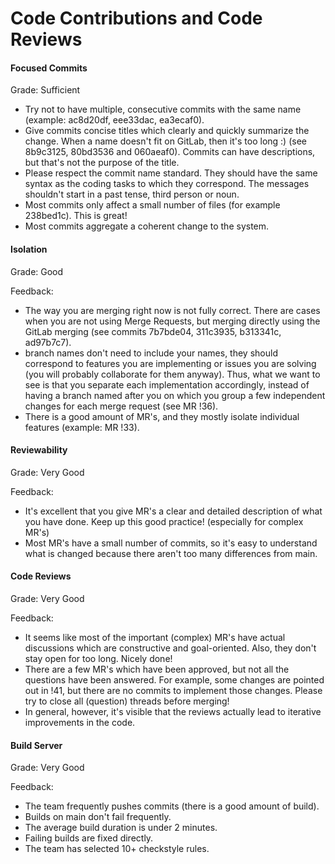 # Code Contributions and Code Reviews


#### Focused Commits

Grade: Sufficient


- Try not to have multiple, consecutive commits with the same name (example: ac8d20df, eee33dac, ea3ecaf0).
- Give commits concise titles which clearly and quickly summarize the change. When a name doesn't fit on GitLab, then it's too long :) (see 8b9c3125, 80bd3536 and 060aeaf0). Commits can have descriptions, but that's not the purpose of the title.
- Please respect the commit name standard. They should have the same syntax as the coding tasks to which they correspond. The messages shouldn't start in a past tense, third person or noun.
- Most commits only affect a small number of files (for example 238bed1c). This is great!
- Most commits aggregate a coherent change to the system.


#### Isolation

Grade: Good

Feedback:
- The way you are merging right now is not fully correct. There are cases when you are not using Merge Requests, but merging directly using the GitLab merging (see commits 7b7bde04, 311c3935, b313341c, ad97b7c7). 
- branch names don't need to include your names, they should correspond to features you are implementing or issues you are solving (you will probably collaborate for them anyway). Thus, what we want to see is that you separate each implementation accordingly, instead of having a branch named after you on which you group a few independent changes for each merge request (see MR !36).
- There is a good amount of MR's, and they mostly isolate individual features (example: MR !33).



#### Reviewability

Grade: Very Good


Feedback: 
- It's excellent that you give MR's a clear and detailed description of what you have done. Keep up this good practice! (especially for complex MR's)
- Most MR's have a small number of commits, so it's easy to understand what is changed because there aren't too many differences from main.


#### Code Reviews

Grade: Very Good


Feedback: 
- It seems like most of the important (complex) MR's have actual discussions which are constructive and goal-oriented. Also, they don't stay open for too long. Nicely done!
- There are a few MR's which have been approved, but not all the questions have been answered. For example, some changes are pointed out in !41, but there are no commits to implement those changes. Please try to close all (question) threads before merging!
- In general, however, it's visible that the reviews actually lead to iterative improvements in the code.


#### Build Server

Grade: Very Good


Feedback:
- The team frequently pushes commits (there is a good amount of build).
- Builds on main don't fail frequently.
- The average build duration is under 2 minutes.
- Failing builds are fixed directly.
- The team has selected 10+ checkstyle rules.

